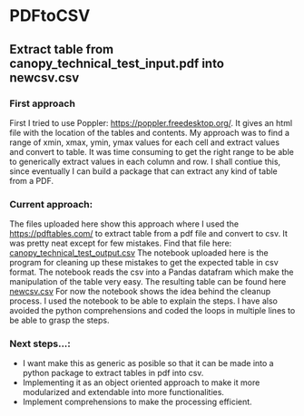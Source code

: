 # PDFtoCSV

## Extract table from canopy_technical_test_input.pdf into newcsv.csv

### First approach
First I tried to use Poppler: https://poppler.freedesktop.org/. It gives an html file with the location of the tables and contents. 
My approach was to find a range of xmin, xmax, ymin, ymax values for each cell and extract values and convert to table. It was time consuming to get the right range to be able to generically extract values in each column and row.
I shall contiue this, since eventually I can build a package that can extract any kind of table from a PDF.

### Current approach:
The files uploaded here show this approach where I used the https://pdftables.com/ to extract table from a pdf file and convert to csv. It was pretty neat except for few mistakes. Find that file here: [canopy_technical_test_output.csv](https://github.com/Curiousss/PDFtoCSV/blob/master/canopy_technical_test_input.csv)
The notebook uploaded here is the program for cleaning up these mistakes to get the expected table in csv format. The notebook reads the csv into a Pandas datafram which make the manipulation of the table very easy. The resulting table can be found here [newcsv.csv](https://github.com/Curiousss/PDFtoCSV/blob/master/newcsv.csv)
For now the notebook shows the idea behind the cleanup process. I used the notebook to be able to explain the steps. I have also avoided the python comprehensions and coded the loops in multiple lines to be able to grasp the steps.

### Next steps...:
- I want make this as generic as posible so that it can be made into a python package to extract tables in pdf into csv.
- Implementing it as an object oriented approach to make it more modularized and extendable into more functionalities.
- Implement comprehensions to make the processing efficient.



